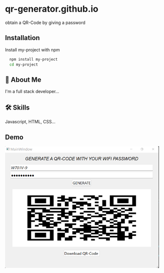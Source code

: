 # qr-generator.github.io
obtain a QR-Code by giving a password
## Installation

Install my-project with npm

```bash
  npm install my-project
  cd my-project
```
## 🚀 About Me
I'm a full stack developer...

## 🛠 Skills
Javascript, HTML, CSS...

## Demo 
![Alt text](./images/Screenshot%20Qr-code.png)